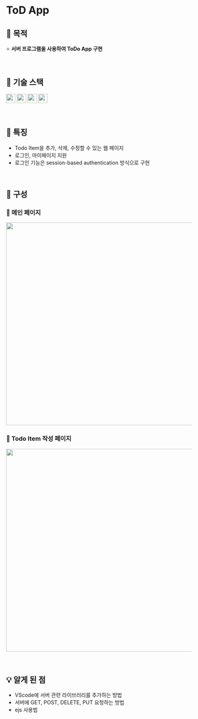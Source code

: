 # ToD App 
## 🌱 목적 
⭐  <b>서버 프로그램을 사용하여 ToDo App 구현</b>

<br> 

## 🌱 기술 스택
<img src="https://img.shields.io/badge/Node.js-eee?style=flat&logo=Node.js&logoColor=000" width="auto" height="25"/> <img src="https://img.shields.io/badge/MongoDB Altas-eee?style=flat&logo=MongoDB Altas&logoColor=000" width="auto" height="25"/>
<img src="https://img.shields.io/badge/Bootstrap-eee?style=flat&logo=Bootstrap&logoColor=000" width="auto" height="25"/>
<img src="https://img.shields.io/badge/EJS-eee?style=flat&logo=EJS&logoColor=000" width="auto" height="25"/>  

<br> 

## 🌱 특징
- Todo Item을 추가, 삭제, 수정할 수 있는 웹 페이지
- 로그인, 마이페이지 지원
- 로그인 기능은 session-based authentication 방식으로 구현  

<br> 

## 🌱 구성 
### 📄 메인 페이지
<kbd><img src="https://user-images.githubusercontent.com/114633506/211701039-e79392dd-7dfd-49ab-aa5b-3d6a9d33e851.png" width="550" height="auto" /></kbd>

### 📄 Todo Item 작성 페이지
<kbd><img src="https://user-images.githubusercontent.com/114633506/211701148-0bd4bd35-d70d-46ed-a351-5dd076184164.png" width="550" height="auto" /></kbd>

<br> 

## 💡 알게 된 점
- VScode에 서버 관련 라이브러리를 추가하는 방법  
- 서버에 GET, POST, DELETE, PUT 요청하는 방법  
- ejs 사용법 
